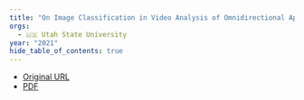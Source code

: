 ```yaml
---
title: "On Image Classification in Video Analysis of Omnidirectional Apis Mellifera Traffic: Random Reinforced Forests vs. Shallow Convolutional Networks"
orgs:
  - 🇺🇸 Utah State University
year: "2021"
hide_table_of_contents: true
---
```


- [Original URL](https://www.mdpi.com/2076-3417/11/17/8141)
- [PDF](pdfs/applsci-11-08141-v3.pdf)

